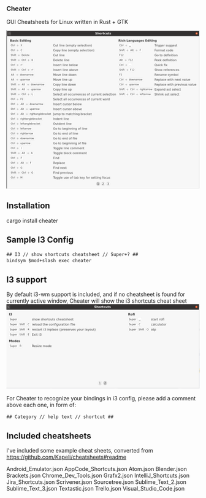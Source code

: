 ### Cheater

GUI Cheatsheets for Linux written in Rust + GTK

![i3img](./assets/2020-09-22_16-32.png)

## Installation

cargo install cheater

## Sample I3 Config

```
## I3 // show shortcuts cheatsheet // Super+? ##
bindsym $mod+slash exec cheater
```

## I3 support

By default i3-wm support is included, and if no cheatsheet is found for currently active window, Cheater will show the i3 shortcuts cheat sheet
![i3img](./assets/2020-09-22_16-33.png)

For Cheater to recognize your bindings in i3 config, please add a comment above each one, in form of:

```
## Category // help text // shortcut ##
```

## Included cheatsheets

I've included some example cheat sheets, converted from https://github.com/Kapeli/cheatsheets#readme

Android_Emulator.json
AppCode_Shortcuts.json
Atom.json
Blender.json
Brackets.json
Chrome_Dev_Tools.json
Grafx2.json
IntelliJ_Shortcuts.json
Jira_Shortcuts.json
Scrivener.json
Sourcetree.json
Sublime_Text_2.json
Sublime_Text_3.json
Textastic.json
Trello.json
Visual_Studio_Code.json
